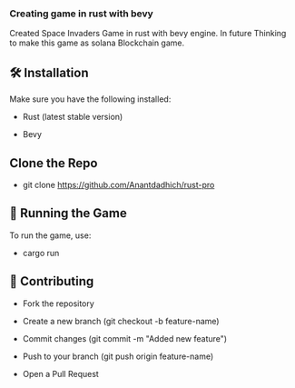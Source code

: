 ### Creating game in rust with bevy

Created Space Invaders Game in rust with bevy engine. In future Thinking to make this game as solana Blockchain game.

## 🛠️ Installation

Make sure you have the following installed:

- Rust (latest stable version)

- Bevy

## Clone the Repo

- git clone https://github.com/Anantdadhich/rust-pro

## 🚀 Running the Game

To run the game, use:

- cargo run

## 🤝 Contributing

- Fork the repository

- Create a new branch (git checkout -b feature-name)

- Commit changes (git commit -m "Added new feature")

- Push to your branch (git push origin feature-name)

- Open a Pull Request
